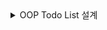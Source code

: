 <details>
  <summary>OOP Todo List 설계 </summary>

#### 요구 사항:
#### 클래스 설계:

### Task: 할 일(To-Do) 항목을 나타내는 클래스를 만드세요.
#### 속성: title: 할 일의 제목 (문자열)
- completed: 할 일이 완료되었는지 여부 (불리언, 기본값은 false)
- 메서드: toggle(): 할 일의 완료 상태를 반전시키는 메서드 (true ↔ false).
### TaskList: 할 일 목록을 관리하는 클래스를 만드세요.
#### 속성: tasks: Task 객체의 배열
- 메서드:addTask(title): 새로운 할 일을 추가하는 메서드.
- removeTask(index): 특정 인덱스에 있는 할 일을 삭제하는 메서드.
- getTasks(): 모든 할 일 목록을 반환하는 메서드.
- getCompletedTasks(): 완료된 할 일 목록을 반환하는 메서드.
- getPendingTasks(): 완료되지 않은 할 일 목록을 반환하는 메서드.

#### DOM 조작:
1. 사용자가 할 일을 추가할 수 있는 입력 필드와 버튼을 만드세요.
2. 할 일 목록이 화면에 표시되도록 하세요.
3. 각 할 일 항목 옆에는 완료 여부를 토글하는 버튼과 삭제 버튼이 있어야 합니다.
4. 할 일이 완료되면 항목의 스타일이 변경되도록 하세요(예: 텍스트에 취소선 추가).

```javascript
<!DOCTYPE html>
<html lang="ko">
<head>
    <meta charset="UTF-8">
    <meta name="viewport" content="width=device-width, initial-scale=1.0">
    <title>To-Do List</title>
    <style>
        body {
            font-family: Arial, sans-serif;
            padding: 20px;
        }
        .todo-item {
            display: flex;
            justify-content: space-between;
            align-items: center;
            padding: 5px;
            border-bottom: 1px solid #ccc;
        }
        .todo-item.completed .title {
            text-decoration: line-through;
            color: #888;
        }
        button {
            margin-left: 5px;
        }
    </style>
</head>
<body>
    <h1>To-Do List</h1>

    <input type="text" id="new-task" placeholder="새 할 일을 입력하세요">
    <button id="add-task">추가</button>

    <h2>할 일 목록</h2>
    <div id="task-list"></div>

    <script>
        class Task {
            constructor(title) {
                this.title = title;
                this.completed = false;
            }

            toggle() {
                this.completed = !this.completed;
            }
        }

        // TaskList 클래스
        class TaskList {
            constructor() {
                this.tasks = [];
            }

            addTask(title) {
                const task = new Task(title);
                this.tasks.push(task);
                this.render();  
            }

            removeTask(index) {
                this.tasks.splice(index, 1);
                this.render(); 
            }

            toggleTask(index) {
                this.tasks[index].toggle();
                this.render(); 
            }

            render() {
                const taskListElement = document.getElementById('task-list');
                taskListElement.innerHTML = '';  // 기존 내용 초기화

                this.tasks.forEach((task, index) => {
                    const taskItem = document.createElement('div');
                    taskItem.className = 'todo-item';
                    if (task.completed) {
                        taskItem.classList.add('completed');
                    }

                    const titleElement = document.createElement('span');
                    titleElement.className = 'title';
                    titleElement.textContent = task.title;

                    const toggleButton = document.createElement('button');
                    toggleButton.textContent = '완료';
                    toggleButton.onclick = () => this.toggleTask(index);

                    const deleteButton = document.createElement('button');
                    deleteButton.textContent = '삭제';
                    deleteButton.onclick = () => this.removeTask(index);

                    taskItem.appendChild(titleElement);
                    taskItem.appendChild(toggleButton);
                    taskItem.appendChild(deleteButton);

                    taskListElement.appendChild(taskItem);
                });
            }
        }

        const taskList = new TaskList();

        document.getElementById('add-task').addEventListener('click', () => {
            const taskTitle = document.getElementById('new-task').value;
            if (taskTitle) {
                taskList.addTask(taskTitle);
                document.getElementById('new-task').value = '';  // 입력 필드 초기화
            }
        });

    </script>
</body>
</html>


```




.



</details>
